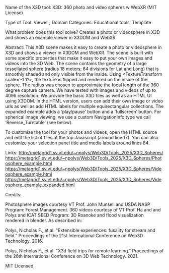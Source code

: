 Name of the X3D tool: X3D: 360 photo and video spheres w WebXR (MIT License)

Type of Tool: Viewer ; Domain Categories: Educational tools, Template

What problem does this tool solve? Creates a photo or videosphere in X3D and shows an example viewer in X3DOM and WebXR


Abstract:
This X3D scene makes it easy to create a photo or videosphere in X3D and shows a viewer in X3DOM and WebXR. The scene is built with some specific properties that make it easy to put your own images and videos into the 3D Web. The scene contains the geometry of a large tessellated sphere (radius 18 meters; 64 divisions for Lat and Long) that is smoothly shaded and only visible from the inside. Using <TextureTransform scale=’-1 1’/>, the texture is flipped and rendered on the inside of the sphere. The radius was chosen to approximate the focal length of the 360 degree capture camera. We have tested with images and videos of up to 4096 resolution. We provide the basic X3D files as well as an HTML UI using X3DOM. In the HTML version, users can add their own image or video urls as well as add HTML labels for multiple equirectangular collections. The expanded example adds a ‘play/pause’ button and a ‘fullscreen’ button. For spherical image viewing, we use a custom NavigationInfo type we call ‘Reverse_Turntable’ (see below).


To customize the tool for your photos and videos, open the HTML source and edit the list of files at the top Javascript (around line 17). You can also customize your selection panel title and media labels around lines 84.

Links:
http://metagrid1.sv.vt.edu/~npolys/Web3D/Tools_2025/X3D_Spheres/
https://metagrid1.sv.vt.edu/~npolys/Web3D/Tools_2025/X3D_Spheres/Photosphere_example.html
https://metagrid1.sv.vt.edu/~npolys/Web3D/Tools_2025/X3D_Spheres/Videosphere_example.html
https://metagrid1.sv.vt.edu/~npolys/Web3D/Tools_2025/X3D_Spheres/Videosphere_example_expanded.html

Credits:

Photosphere images courtesy VT Prof. John Munsell and USDA NASP Program: Forest Management.
360 videos courtesy of VT Prof. Ha and and Polys and ICAT SEED Program: 3D Roanoke and flood visualization rendered in blender.
As described in:

Polys, Nicholas F., et al. "Extensible experiences: fusality for stream and field." Proceedings of the 21st International Conference on Web3D Technology. 2016.

Polys, Nicholas F., et al. "X3d field trips for remote learning." Proceedings of the 26th International Conference on 3D Web Technology. 2021.

MIT Licensed.
